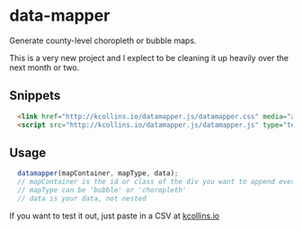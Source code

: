 data-mapper
===========

Generate county-level choropleth or bubble maps.

This is a very new project and I explect to be cleaning it up heavily over the next month or two.

## Snippets

```html
  <link href="http://kcollins.io/datamapper.js/datamapper.css" media="all" rel="stylesheet" />
  <script src="http://kcollins.io/datamapper.js/datamapper.js" type="text/javascript"></script>
```

## Usage

```js
  datamapper(mapContainer, mapType, data);
  // mapContainer is the id or class of the div you want to append everything to
  // mapType can be 'bubble' or 'choropleth'
  // data is your data, not nested
```

If you want to test it out, just paste in a CSV at <a href="kcollins.io/data-mapper/">kcollins.io</a>
